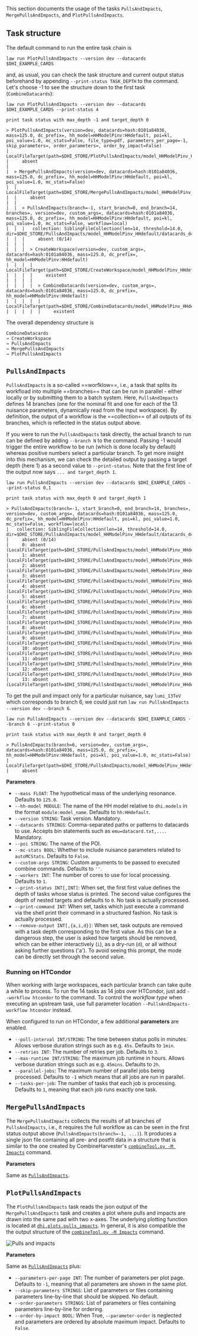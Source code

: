 This section documents the usage of the tasks `PullsAndImpacts`, `MergePullsAndImpacts`, and `PlotPullsAndImpacts`.


## Task structure

The default command to run the entire task chain is

```shell hl_lines="1"
law run PlotPullsAndImpacts --version dev --datacards $DHI_EXAMPLE_CARDS
```

and, as usual, you can check the task structure and current output status beforehand by appending `--print-status TASK_DEPTH` to the command. Let's choose -1 to see the structure down to the first task (`CombineDatacards`):

```shell hl_lines="1"
law run PlotPullsAndImpacts --version dev --datacards $DHI_EXAMPLE_CARDS --print-status 4

print task status with max_depth -1 and target_depth 0

> PlotPullsAndImpacts(version=dev, datacards=hash:0101a84036, mass=125.0, dc_prefix=, hh_model=HHModelPinv:HHdefault, poi=kl, poi_value=1.0, mc_stats=False, file_type=pdf, parameters_per_page=-1, skip_parameters=, order_parameters=, order_by_impact=False)
|   LocalFileTarget(path=$DHI_STORE/PlotPullsAndImpacts/model_HHModelPinv_HHdefault/datacards_d481e43b9e/m125.0/kl/dev/pulls_impacts__kl.pdf)
|     absent
|
|  > MergePullsAndImpacts(version=dev, datacards=hash:0101a84036, mass=125.0, dc_prefix=, hh_model=HHModelPinv:HHdefault, poi=kl, poi_value=1.0, mc_stats=False)
|  |   LocalFileTarget(path=$DHI_STORE/MergePullsAndImpacts/model_HHModelPinv_HHdefault/datacards_d481e43b9e/m125.0/kl/dev/pulls_impacts__kl.json)
|  |     absent
|  |
|  |  > PullsAndImpacts(branch=-1, start_branch=0, end_branch=14, branches=, version=dev, custom_args=, datacards=hash:0101a84036, mass=125.0, dc_prefix=, hh_model=HHModelPinv:HHdefault, poi=kl, poi_value=1.0, mc_stats=False, workflow=local)
|  |  |   collection: SiblingFileCollection(len=14, threshold=14.0, dir=$DHI_STORE/PullsAndImpacts/model_HHModelPinv_HHdefault/datacards_d481e43b9e/m125.0/kl/dev)
|  |  |     absent (0/14)
|  |  |
|  |  |  > CreateWorkspace(version=dev, custom_args=, datacards=hash:0101a84036, mass=125.0, dc_prefix=, hh_model=HHModelPinv:HHdefault)
|  |  |  |   LocalFileTarget(path=$DHI_STORE/CreateWorkspace/model_HHModelPinv_HHdefault/datacards_d481e43b9e/m125.0/dev/workspace.root)
|  |  |  |     existent
|  |  |  |
|  |  |  |  > CombineDatacards(version=dev, custom_args=, datacards=hash:0101a84036, mass=125.0, dc_prefix=, hh_model=HHModelPinv:HHdefault)
|  |  |  |  |   LocalFileTarget(path=$DHI_STORE/CombineDatacards/model_HHModelPinv_HHdefault/datacards_d481e43b9e/m125.0/dev/datacard.txt)
|  |  |  |  |     existent
```

The overall dependency structure is

```
CombineDatacards
→ CreateWorkspace
→ PullsAndImpacts
→ MergePullsAndImpacts
→ PlotPullsAndImpacts
```


## `PullsAndImpacts`

`PullsAndImpacts` is a so-called ==worfklow==, i.e., a task that splits its workfload into multiple ==branches== that can be run in parallel - either locally or by submitting them to a batch system.
Here, `PullsAndImpacts` defines 14 branches (one for the nominal fit and one for each of the 13 nuisance parameters, dynamically read from the input workspace).
By definition, the output of a workflow is the ==collection== of all outputs of its branches, which is reflected in the status output above.

If you were to run the `PullsAndImpacts` task directly, the actual branch to run can be defined by adding `--branch N` to the command.
Passing -1 would trigger the entire workflow to be run (which is done locally by default) whereas positive numbers select a particular branch.
To get more insight into this mechanism, we can check the detailed output by passing a target depth (here 1) as a second value to `--print-status`. Note that the first line of the output now says `... and target_depth 1`.

```shell hl_lines="1"
law run PullsAndImpacts --version dev --datacards $DHI_EXAMPLE_CARDS --print-status 0,1

print task status with max_depth 0 and target_depth 1

> PullsAndImpacts(branch=-1, start_branch=0, end_branch=14, branches=, version=dev, custom_args=, datacards=hash:0101a84036, mass=125.0, dc_prefix=, hh_model=HHModelPinv:HHdefault, poi=kl, poi_value=1.0, mc_stats=False, workflow=local)
|   collection: SiblingFileCollection(len=14, threshold=14.0, dir=$DHI_STORE/PullsAndImpacts/model_HHModelPinv_HHdefault/datacards_d481e43b9e/m125.0/kl/dev)
|     absent (0/14)
|     0: absent (LocalFileTarget(path=$DHI_STORE/PullsAndImpacts/model_HHModelPinv_HHdefault/datacards_d481e43b9e/m125.0/kl/dev/fit__kl__nominal.root))
|     1: absent (LocalFileTarget(path=$DHI_STORE/PullsAndImpacts/model_HHModelPinv_HHdefault/datacards_d481e43b9e/m125.0/kl/dev/fit__kl__electron_id_loose_ptlt20.root))
|     2: absent (LocalFileTarget(path=$DHI_STORE/PullsAndImpacts/model_HHModelPinv_HHdefault/datacards_d481e43b9e/m125.0/kl/dev/fit__kl__electron_id_tight.root))
|     3: absent (LocalFileTarget(path=$DHI_STORE/PullsAndImpacts/model_HHModelPinv_HHdefault/datacards_d481e43b9e/m125.0/kl/dev/fit__kl__electron_iso_loose_01.root))
|     4: absent (LocalFileTarget(path=$DHI_STORE/PullsAndImpacts/model_HHModelPinv_HHdefault/datacards_d481e43b9e/m125.0/kl/dev/fit__kl__electron_iso_loose_02.root))
|     5: absent (LocalFileTarget(path=$DHI_STORE/PullsAndImpacts/model_HHModelPinv_HHdefault/datacards_d481e43b9e/m125.0/kl/dev/fit__kl__l1_ecal_prefiring.root))
|     6: absent (LocalFileTarget(path=$DHI_STORE/PullsAndImpacts/model_HHModelPinv_HHdefault/datacards_d481e43b9e/m125.0/kl/dev/fit__kl__lumi_13TeV.root))
|     7: absent (LocalFileTarget(path=$DHI_STORE/PullsAndImpacts/model_HHModelPinv_HHdefault/datacards_d481e43b9e/m125.0/kl/dev/fit__kl__muon_id_tight.root))
|     8: absent (LocalFileTarget(path=$DHI_STORE/PullsAndImpacts/model_HHModelPinv_HHdefault/datacards_d481e43b9e/m125.0/kl/dev/fit__kl__muon_idiso_loose.root))
|     9: absent (LocalFileTarget(path=$DHI_STORE/PullsAndImpacts/model_HHModelPinv_HHdefault/datacards_d481e43b9e/m125.0/kl/dev/fit__kl__r.root))
|     10: absent (LocalFileTarget(path=$DHI_STORE/PullsAndImpacts/model_HHModelPinv_HHdefault/datacards_d481e43b9e/m125.0/kl/dev/fit__kl__top_pT_reweighting.root))
|     11: absent (LocalFileTarget(path=$DHI_STORE/PullsAndImpacts/model_HHModelPinv_HHdefault/datacards_d481e43b9e/m125.0/kl/dev/fit__kl__trigger_ee_sf.root))
|     12: absent (LocalFileTarget(path=$DHI_STORE/PullsAndImpacts/model_HHModelPinv_HHdefault/datacards_d481e43b9e/m125.0/kl/dev/fit__kl__trigger_emu_sf.root))
|     13: absent (LocalFileTarget(path=$DHI_STORE/PullsAndImpacts/model_HHModelPinv_HHdefault/datacards_d481e43b9e/m125.0/kl/dev/fit__kl__trigger_mumu_sf.root))
```

To get the pull and impact only for a particular nuisance, say `lumi_13TeV` which corresponds to branch 6, we could just run `law run PullsAndImpacts --version dev --branch 6`.

```shell hl_lines="1"
law run PullsAndImpacts --version dev --datacards $DHI_EXAMPLE_CARDS --branch 6 --print-status 0

print task status with max_depth 0 and target_depth 0

> PullsAndImpacts(branch=6, version=dev, custom_args=, datacards=hash:0101a84036, mass=125.0, dc_prefix=, hh_model=HHModelPinv:HHdefault, poi=kl, poi_value=1.0, mc_stats=False)
|   LocalFileTarget(path=$DHI_STORE/PullsAndImpacts/model_HHModelPinv_HHdefault/datacards_d481e43b9e/m125.0/kl/dev/fit__kl__lumi_13TeV.root)
|     absent
```

**Parameters**

- `--mass FLOAT`: The hypothetical mass of the underlying resonance. Defaults to `125.0`.
- `--hh-model MODULE`: The name of the HH model relative to `dhi.models` in the format `module:model_name`. Defaults to `hh:HHdefault`.
- `--version STRING`: Task version. Mandatory.
- `--datacards STRINGS`: Comma-separated paths or patterns to datacards to use. Accepts bin statements such as `emu=datacard.txt,...`. Mandatory.
- `--poi STRING`: The name of the POI.
- `--mc-stats BOOL`: Whether to include nuisance parameters related to `autoMCStats`. Defaults to `False`.
- `--custom-args STRING`: Custom arguments to be passed to executed combine commands. Defaults to `''`.
- `--workers INT`: The number of cores to use for local processing. Defaults to `1`.
- `--print-status INT[,INT]`: When set, the first first value defines the depth of tasks whose status is printed. The second value configures the depth of nested targets and defaults to `0`. No task is actually processed.
- `--print-command INT`: When set, tasks which just execute a command via the shell print their command in a structured fashion. No task is actually processed.
- `--remove-output INT[,{a,i,d}]`: When set, task outputs are removed with a task depth corresponding to the first value. As this can be a dangerous step, the user is asked how targets should be removed, which can be either interactively (`i`), as a dry-run (`d`), or all without asking further questions ('a'). To avoid seeing this prompt, the mode can be directly set through the second value.


### Running on HTCondor

When working with large workspaces, each particular branch can take quite a while to process.
To run the 14 tasks as 14 jobs over HTCondor, just add `--workflow htcondor` to the command.
To control the *workflow type* when executing an upstream task, use full parameter location `--PullsAndImpacts-workflow htcondor` instead.

When configured to run on HTCondor, a few additional **parameters** are enabled.

- `--poll-interval INT/STRING`: The time between status polls in minutes. Allows verbose duration strings such as e.g. `45s`. Defaults to `1min`.
- `--retries INT`: The number of retries per job. Defaults to `3`.
- `--max-runtime INT/STRING`: The maximum job runtime in hours. Allows verbose duration strings such as e.g. `45mins`. Defaults to `2h`.
- `--parallel-jobs`: The maximum number of parallel jobs being processed. Defaults to `-1` which means that all jobs are run in parallel.
- `--tasks-per-job`: The number of tasks that each job is processing. Defaults to `1`, meaning that each job runs exactly one task.


## `MergePullsAndImpacts`

The `MergePullsAndImpacts` collects the results of all branches of `PullsAndImpacts`, i.e., it requires the full workflow as can be seen in the first status output above (`PullsAndImpacts(branch=-1, ...)`).
It produces a single json file containing all pre- and postfit data in a structure that is similar to the one created by CombineHarvester's [`combineTool.py -M Impacts`](https://cms-analysis.github.io/HiggsAnalysis-CombinedLimit/part3/nonstandard/#nuisance-parameter-impacts) command.

**Parameters**

Same as [`PullsAndImpacts`](#pullsandimpacts).


## `PlotPullsAndImpacts`

The `PlotPullsAndImpacts` task reads the json output of the `MergePullsAndImpacts` task and creates a plot where pulls and impacts are drawn into the same pad with two x-axes.
The underlying plotting function is located at [`dhi.plots.pulls_impacts`](https://gitlab.cern.ch/hh/tools/inference/-/blob/master/dhi/plots/pulls_impacts.py).
In general, it is also compatible the the output structure of the [`combineTool.py -M Impacts`](https://cms-analysis.github.io/HiggsAnalysis-CombinedLimit/part3/nonstandard/#nuisance-parameter-impacts) command.

![Pulls and impacts](../images/pulls_impacts__kl.png)

**Parameters**

Same as [`PullsAndImpacts`](#pullsandimpacts) plus:

- `--parameters-per-page INT`: The number of parameters per plot page. Defaults to `-1`, meaning that all parameters are shown in the same plot.
- `--skip-parameters STRINGS`: List of parameters or files containing parameters line-by-line that should be skipped. No default.
- `--order-parameters STRINGS`: List of parameters or files containing parameters line-by-line for ordering.
- `--order-by-impact BOOL`: When True, `--parameter-order` is neglected and parameters are ordered by absolute maximum impact. Defaults to `False`.
